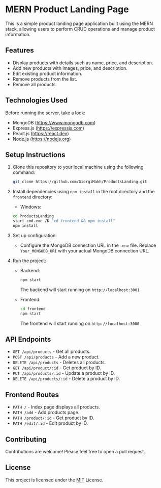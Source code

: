# MERN Product Landing Page

This is a simple product landing page application built using the MERN stack, allowing users to perform CRUD operations and manage product information.

## Features

- Display products with details such as name, price, and description.
- Add new products with images, price, and description.
- Edit existing product information.
- Remove products from the list.
- Remove all products.

## Technologies Used

Before running the server, take a look:

- MongoDB (https://www.mongodb.com)
- Express.js (https://expressjs.com)
- React.js (https://react.dev)
- Node.js (https://nodejs.org)

## Setup Instructions

1. Clone this repository to your local machine using the following command:

   ```bash
   git clone https://github.com/GiorgiMakh/ProductsLanding.git
   ```

2. Install dependencies using `npm install` in the root directory and the `frontend` directory:

   - Windows:
   ```bash
   cd ProductsLanding
   start cmd.exe /K "cd frontend && npm install"
   npm install
   ```

3. Set up configuration:

   - Configure the MongoDB connection URL in the `.env` file. Replace `Your_MONGODB_URI` with your actual MongoDB connection URL.

4. Run the project:

   - Backend:
     ```bash
     npm start
     ```
     The backend will start running on `http://localhost:3001`

   - Frontend:
     ```bash
     cd frontend
     npm start
     ```
     The frontend will start running on `http://localhost:3000`

## API Endpoints

- `GET /api/products` - Get all products.
- `POST /api/products` - Add a new product.
- `DELETE /api/products` - Deletes all products.
- `GET /api/product/:id` - Get product by ID.
- `PUT /api/products/:id` - Update a product by ID.
- `DELETE /api/products/:id` - Delete a product by ID.

## Frontend Routes

- `PATH /` - Index page displays all products.
- `PATH /add` - Add products page.
- `PATH /product/:id` - Get product by ID.
- `PATH /edit/:id` - Edit product by ID.

## Contributing

Contributions are welcome! Please feel free to open a pull request.

## License

This project is licensed under the [MIT](https://opensource.org/licenses/MIT) License.
